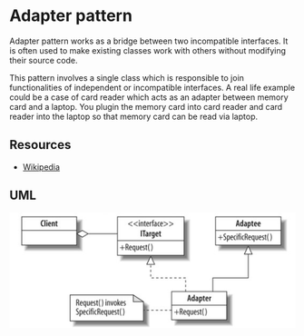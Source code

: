 Adapter pattern
=====================================

Adapter pattern works as a bridge between two incompatible interfaces.
It is often used to make existing classes work with others without modifying their source code.

This pattern involves a single class which is responsible to join functionalities of independent or incompatible interfaces. 
A real life example could be a case of card reader which acts as an adapter between memory card and a laptop. 
You plugin the memory card into card reader and card reader into the laptop so that memory card can be read via laptop.

Resources
-------------------------------------

- [Wikipedia](http://en.wikipedia.org/wiki/Adapter_pattern)

UML
-------------------------------------

![Alt text](../../uml/adapter.jpg)

